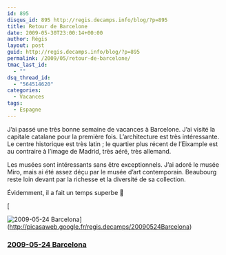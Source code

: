 ```yaml
---
id: 895
disqus_id: 895 http://regis.decamps.info/blog/?p=895
title: Retour de Barcelone
date: 2009-05-30T23:00:14+00:00
author: Régis
layout: post
guid: http://regis.decamps.info/blog/?p=895
permalink: /2009/05/retour-de-barcelone/
tmac_last_id:
  - ""
dsq_thread_id:
  - "564514620"
categories:
  - Vacances
tags:
  - Espagne
---
```

J’ai passé une très bonne semaine de vacances à Barcelone. J’ai visité la capitale catalane pour la première fois. L’architecture est très intéressante. Le centre historique est très latin ; le quartier plus récent de l’Eixample est au contraire à l’image de Madrid, très aéré, très allemand.

Les musées sont intéressants sans être exceptionnels. J’ai adoré le musée Miro, mais ai été assez déçu par le musée d’art contemporain. Beaubourg reste loin devant par la richesse et la diversité de sa collection.

Évidemment, il a fait un temps superbe 🙂
  
[
  
![2009-05-24 Barcelona](http://lh5.ggpht.com/_V9wavuJ6Kso/SiJ2nsKpCdE/AAAAAAAAItU/kKoOn2Q6wSI/s160-c/20090524Barcelona.jpg)](http://picasaweb.google.fr/regis.decamps/20090524Barcelona)

### [2009-05-24 Barcelona](http://picasaweb.google.fr/regis.decamps/20090524Barcelona)
